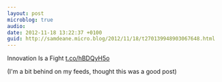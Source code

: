 ```yaml
---
layout: post
microblog: true
audio: 
date: 2012-11-18 13:22:37 +0100
guid: http://samdeane.micro.blog/2012/11/18/t270139948903067648.html
---
```

Innovation Is a Fight [t.co/hBDQyH5o](http://t.co/hBDQyH5o)

(I'm a bit behind on my feeds, thought this was a good post)
